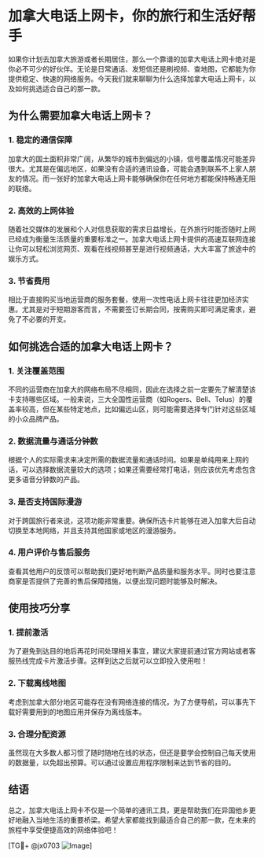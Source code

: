 # 加拿大电话上网卡，你的旅行和生活好帮手

如果你计划去加拿大旅游或者长期居住，那么一个靠谱的加拿大电话上网卡绝对是你必不可少的好伙伴。无论是日常通话、发短信还是刷视频、查地图，它都能为你提供稳定、快速的网络服务。今天我们就来聊聊为什么选择加拿大电话上网卡，以及如何挑选适合自己的那一款。

## 为什么需要加拿大电话上网卡？

### 1. 稳定的通信保障
加拿大的国土面积非常广阔，从繁华的城市到偏远的小镇，信号覆盖情况可能差异很大。尤其是在偏远地区，如果没有合适的通讯设备，可能会遇到联系不上家人朋友的情况。而一张好的加拿大电话上网卡能够确保你在任何地方都能保持畅通无阻的联络。

### 2. 高效的上网体验
随着社交媒体的发展和个人对信息获取的需求日益增长，在外旅行时能否随时上网已经成为衡量生活质量的重要标准之一。加拿大电话上网卡提供的高速互联网连接让你可以轻松浏览网页、观看在线视频甚至是进行视频通话，大大丰富了旅途中的娱乐方式。

### 3. 节省费用
相比于直接购买当地运营商的服务套餐，使用一次性电话上网卡往往更加经济实惠。尤其是对于短期游客而言，不需要签订长期合同，按需购买即可满足需求，避免了不必要的开支。

## 如何挑选合适的加拿大电话上网卡？

### 1. 关注覆盖范围
不同的运营商在加拿大的网络布局不尽相同，因此在选择之前一定要先了解清楚该卡支持哪些区域。一般来说，三大全国性运营商（如Rogers、Bell、Telus）的覆盖率较高，但在某些特定地点，比如偏远山区，则可能需要选择专门针对这些区域的小众品牌产品。

### 2. 数据流量与通话分钟数
根据个人的实际需求来决定所需的数据流量和通话时间。如果是单纯用来上网的话，可以选择数据流量较大的选项；如果还需要经常打电话，则应该优先考虑包含更多语音分钟数的产品。

### 3. 是否支持国际漫游
对于跨国旅行者来说，这项功能非常重要。确保所选卡片能够在进入加拿大后自动切换至本地网络，并且支持其他国家或地区的漫游服务。

### 4. 用户评价与售后服务
查看其他用户的反馈可以帮助我们更好地判断产品质量和服务水平。同时也要注意商家是否提供了完善的售后保障措施，以便出现问题时能够及时解决。

## 使用技巧分享

### 1. 提前激活
为了避免到达目的地后再花时间处理相关事宜，建议大家提前通过官方网站或者客服热线完成卡片激活步骤。这样到达之后就可以立即投入使用啦！

### 2. 下载离线地图
考虑到加拿大部分地区可能存在没有网络连接的情况，为了方便导航，可以事先下载好需要用到的地图应用并保存为离线版本。

### 3. 合理分配资源
虽然现在大多数人都习惯了随时随地在线的状态，但还是要学会控制自己每天使用的数据量，以免超出预算。可以通过设置应用程序限制来达到节省的目的。

## 结语

总之，加拿大电话上网卡不仅是一个简单的通讯工具，更是帮助我们在异国他乡更好地融入当地生活的重要桥梁。希望大家都能找到最适合自己的那一款，在未来的旅程中享受便捷高效的网络体验吧！

[TG💪+ @jx0703 ![Image](https://github.com/user-attachments/assets/dbca1d08-cadb-493c-b0ec-ad6f7a83f270)]